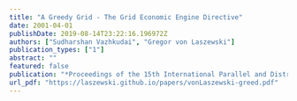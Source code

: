 ```yaml
---
title: "A Greedy Grid - The Grid Economic Engine Directive"
date: 2001-04-01
publishDate: 2019-08-14T23:22:16.196972Z
authors: ["Sudharshan Vazhkudai", "Gregor von Laszewski"]
publication_types: ["1"]
abstract: ""
featured: false
publication: "*Proceedings of the 15th International Parallel and Distributed Processing Symposium, International Workshop on Internet Computing and E-Commerce (ICEC'01)*"
url_pdf: "https://laszewski.github.io/papers/vonLaszewski-greed.pdf"
---
```


